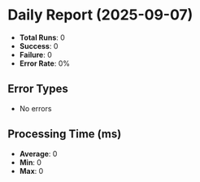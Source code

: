# Daily Report (2025-09-07)

- **Total Runs**: 0
- **Success**: 0
- **Failure**: 0
- **Error Rate**: 0%

## Error Types
- No errors

## Processing Time (ms)
- **Average**: 0
- **Min**: 0
- **Max**: 0